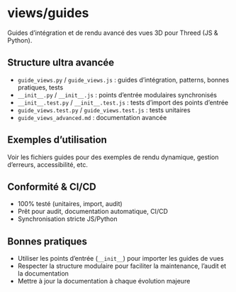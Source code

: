 # views/guides

Guides d’intégration et de rendu avancé des vues 3D pour Threed (JS & Python).

## Structure ultra avancée
- `guide_views.py` / `guide_views.js` : guides d’intégration, patterns, bonnes pratiques, tests
- `__init__.py` / `__init__.js` : points d’entrée modulaires synchronisés
- `__init__.test.py` / `__init__.test.js` : tests d’import des points d’entrée
- `guide_views.test.py` / `guide_views.test.js` : tests unitaires
- `guide_views_advanced.md` : documentation avancée

## Exemples d’utilisation
Voir les fichiers guides pour des exemples de rendu dynamique, gestion d’erreurs, accessibilité, etc.

## Conformité & CI/CD
- 100% testé (unitaires, import, audit)
- Prêt pour audit, documentation automatique, CI/CD
- Synchronisation stricte JS/Python

## Bonnes pratiques
- Utiliser les points d’entrée (`__init__`) pour importer les guides de vues
- Respecter la structure modulaire pour faciliter la maintenance, l’audit et la documentation
- Mettre à jour la documentation à chaque évolution majeure
